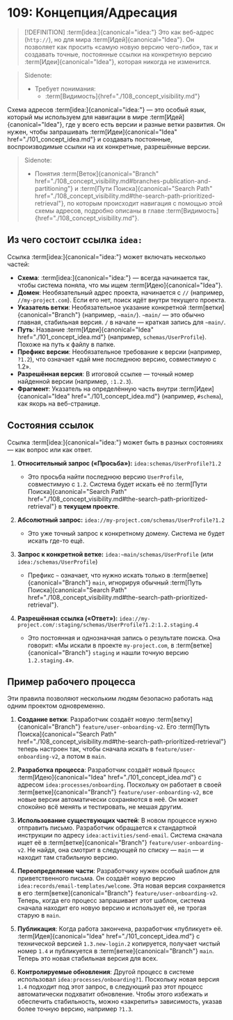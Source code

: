 # 109: Концепция/Адресация

> [!DEFINITION] :term[idea:]{canonical="idea:"}
> Это как веб-адрес (`http://`), но для мира :term[Идей]{canonical="Idea"}. Он позволяет как просить «самую новую версию чего-либо», так и создавать точные, постоянные ссылки на конкретную версию :term[Идеи]{canonical="Idea"}, которая никогда не изменится.

> Sidenote:
> - Требует понимания:
>   - :term[Видимость]{href="./108_concept_visibility.md"}

Схема адресов :term[idea:]{canonical="idea:"} — это особый язык, который мы используем для навигации в мире :term[Идей]{canonical="Idea"}, где у всего есть версии и разные ветки развития. Он нужен, чтобы запрашивать :term[Идеи]{canonical="Idea" href="./101_concept_idea.md"} и создавать постоянные, воспроизводимые ссылки на их конкретные, разрешённые версии.

> Sidenote:
> - Понятия :term[Веток]{canonical="Branch" href="./108_concept_visibility.md#branches-publication-and-partitioning"} и :term[Пути Поиска]{canonical="Search Path" href="./108_concept_visibility.md#the-search-path-prioritized-retrieval"}, по которым происходит навигация с помощью этой схемы адресов, подробно описаны в главе :term[Видимость]{href="./108_concept_visibility.md"}.

## Из чего состоит ссылка `idea:`

Ссылка :term[idea:]{canonical="idea:"} может включать несколько частей:

- **Схема**: :term[idea:]{canonical="idea:"} — всегда начинается так, чтобы система поняла, что мы ищем :term[Идею]{canonical="Idea"}.
- **Домен**: Необязательный адрес проекта, начинается с `//` (например, `//my-project.com`). Если его нет, поиск идёт внутри текущего проекта.
- **Указатель ветки**: Необязательное указание конкретной :term[ветки]{canonical="Branch"} (например, `~main/`). `~main/` — это обычно главная, стабильная версия. `/` в начале — краткая запись для `~main/`.
- **Путь**: Название :term[Идеи]{canonical="Idea" href="./101_concept_idea.md"} (например, `schemas/UserProfile`). Похоже на путь к файлу в папке.
- **Префикс версии**: Необязательное требование к версии (например, `?1.2`), что означает «дай мне последнюю версию, совместимую с 1.2».
- **Разрешённая версия**: В итоговой ссылке — точный номер найденной версии (например, `:1.2.3`).
- **Фрагмент**: Указатель на определённую часть внутри :term[Идеи]{canonical="Idea" href="./101_concept_idea.md"} (например, `#schema`), как якорь на веб-странице.

## Состояния ссылок

Ссылка :term[idea:]{canonical="idea:"} может быть в разных состояниях — как вопрос или как ответ.

1.  **Относительный запрос («Просьба»):** `idea:schemas/UserProfile?1.2`
    - Это просьба найти последнюю версию `UserProfile`, совместимую с `1.2`. Система будет искать её по :term[Пути Поиска]{canonical="Search Path" href="./108_concept_visibility.md#the-search-path-prioritized-retrieval"} в **текущем проекте**.

2.  **Абсолютный запрос:** `idea://my-project.com/schemas/UserProfile?1.2`
    - Это уже точный запрос к конкретному домену. Система не будет искать где-то ещё.

3.  **Запрос к конкретной ветке:** `idea:~main/schemas/UserProfile` (или `idea:/schemas/UserProfile`)
    - Префикс `~` означает, что нужно искать только в :term[ветке]{canonical="Branch"} `main`, игнорируя обычный :term[Путь Поиска]{canonical="Search Path" href="./108_concept_visibility.md#the-search-path-prioritized-retrieval"}.

4.  **Разрешённая ссылка («Ответ»):** `idea://my-project.com/:staging/schemas/UserProfile?1.2:1.2.staging.4`
    - Это постоянная и однозначная запись о результате поиска. Она говорит: «Мы искали в проекте `my-project.com`, в :term[ветке]{canonical="Branch"} `staging` и нашли точную версию `1.2.staging.4`».

## Пример рабочего процесса

Эти правила позволяют нескольким людям безопасно работать над одним проектом одновременно.

1.  **Создание ветки**: Разработчик создаёт новую :term[ветку]{canonical="Branch"} `feature/user-onboarding-v2`. Его :term[Путь Поиска]{canonical="Search Path" href="./108_concept_visibility.md#the-search-path-prioritized-retrieval"} теперь настроен так, чтобы сначала искать в `feature/user-onboarding-v2`, а потом в `main`.

2.  **Разработка процесса**: Разработчик создаёт новый `Процесс` :term[Идею]{canonical="Idea" href="./101_concept_idea.md"} с адресом `idea:processes/onboarding`. Поскольку он работает в своей :term[ветке]{canonical="Branch"} `feature/user-onboarding-v2`, все новые версии автоматически сохраняются в неё. Он может спокойно всё менять и тестировать, не мешая другим.

3.  **Использование существующих частей**: В новом процессе нужно отправить письмо. Разработчик обращается к стандартной инструкции по адресу `idea:activities/send-email`. Система сначала ищет её в :term[ветке]{canonical="Branch"} `feature/user-onboarding-v2`. Не найдя, она смотрит в следующей по списку — `main` — и находит там стабильную версию.

4.  **Переопределение части**: Разработчику нужен особый шаблон для приветственного письма. Он создаёт новую версию `idea:records/email-templates/welcome`. Эта новая версия сохраняется в его :term[ветке]{canonical="Branch"} `feature/user-onboarding-v2`. Теперь, когда его процесс запрашивает этот шаблон, система сначала находит его новую версию и использует её, не трогая старую в `main`.

5.  **Публикация**: Когда работа закончена, разработчик «публикует» её. :term[Идея]{canonical="Idea" href="./101_concept_idea.md"} с технической версией `1.3.new-login.2` копируется, получает чистый номер `1.4` и публикуется в :term[ветке]{canonical="Branch"} `main`. Теперь это новая стабильная версия для всех.

6.  **Контролируемые обновления**: Другой процесс в системе использовал `idea:processes/onboarding?1`. Поскольку новая версия `1.4` подходит под этот запрос, в следующий раз этот процесс автоматически подхватит обновление. Чтобы этого избежать и обеспечить стабильность, можно «закрепить» зависимость, указав более точную версию, например `?1.3`.
